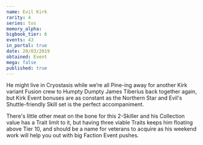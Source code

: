 ```yaml
---
name: Evil Kirk
rarity: 4
series: tos
memory_alpha:
bigbook_tier: 6
events: 43
in_portal: true
date: 20/03/2019
obtained: Event
mega: false
published: true
---
```


He might live in Cryostasis while we’re all Pine-ing away for another Kirk variant Fusion crew to Humpty Dumpty James Tiberius back together again, but Kirk Event bonuses are as constant as the Northern Star and Evil's Shuttle-friendly Skill set is the perfect accompaniment.

There's little other meat on the bone for this 2-Skiller and his Collection value has a Trait limit to it, but having three viable Traits keeps him floating above Tier 10, and should be a name for veterans to acquire as his weekend work will help you out with big Faction Event pushes.
